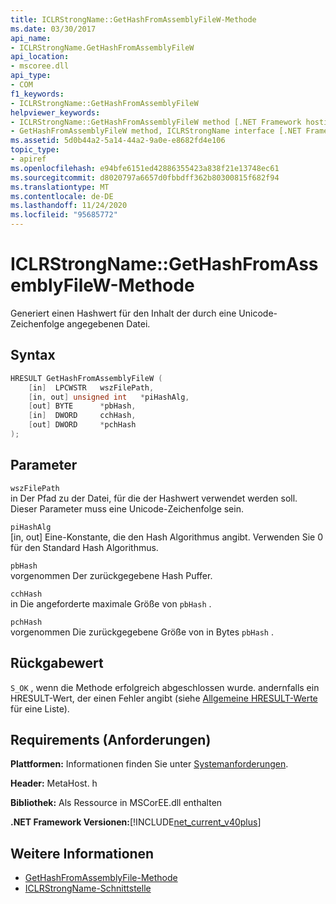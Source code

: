 ```yaml
---
title: ICLRStrongName::GetHashFromAssemblyFileW-Methode
ms.date: 03/30/2017
api_name:
- ICLRStrongName.GetHashFromAssemblyFileW
api_location:
- mscoree.dll
api_type:
- COM
f1_keywords:
- ICLRStrongName::GetHashFromAssemblyFileW
helpviewer_keywords:
- ICLRStrongName::GetHashFromAssemblyFileW method [.NET Framework hosting]
- GetHashFromAssemblyFileW method, ICLRStrongName interface [.NET Framework hosting]
ms.assetid: 5d0b44a2-5a14-44a2-9a0e-e8682fd4e106
topic_type:
- apiref
ms.openlocfilehash: e94bfe6151ed42886355423a838f21e13748ec61
ms.sourcegitcommit: d8020797a6657d0fbbdff362b80300815f682f94
ms.translationtype: MT
ms.contentlocale: de-DE
ms.lasthandoff: 11/24/2020
ms.locfileid: "95685772"
---
```

# <a name="iclrstrongnamegethashfromassemblyfilew-method"></a>ICLRStrongName::GetHashFromAssemblyFileW-Methode

Generiert einen Hashwert für den Inhalt der durch eine Unicode-Zeichenfolge angegebenen Datei.  
  
## <a name="syntax"></a>Syntax  
  
```cpp  
HRESULT GetHashFromAssemblyFileW (  
    [in]  LPCWSTR   wszFilePath,  
    [in, out] unsigned int   *piHashAlg,  
    [out] BYTE      *pbHash,  
    [in]  DWORD     cchHash,  
    [out] DWORD     *pchHash  
);  
```  
  
## <a name="parameters"></a>Parameter  

 `wszFilePath`  
 in Der Pfad zu der Datei, für die der Hashwert verwendet werden soll. Dieser Parameter muss eine Unicode-Zeichenfolge sein.  
  
 `piHashAlg`  
 [in, out] Eine-Konstante, die den Hash Algorithmus angibt. Verwenden Sie 0 für den Standard Hash Algorithmus.  
  
 `pbHash`  
 vorgenommen Der zurückgegebene Hash Puffer.  
  
 `cchHash`  
 in Die angeforderte maximale Größe von `pbHash` .  
  
 `pchHash`  
 vorgenommen Die zurückgegebene Größe von in Bytes `pbHash` .  
  
## <a name="return-value"></a>Rückgabewert  

 `S_OK` , wenn die Methode erfolgreich abgeschlossen wurde. andernfalls ein HRESULT-Wert, der einen Fehler angibt (siehe [Allgemeine HRESULT-Werte](/windows/win32/seccrypto/common-hresult-values) für eine Liste).  
  
## <a name="requirements"></a>Requirements (Anforderungen)  

 **Plattformen:** Informationen finden Sie unter [Systemanforderungen](../../get-started/system-requirements.md).  
  
 **Header:** MetaHost. h  
  
 **Bibliothek:** Als Ressource in MSCorEE.dll enthalten  
  
 **.NET Framework Versionen:**[!INCLUDE[net_current_v40plus](../../../../includes/net-current-v40plus-md.md)]  
  
## <a name="see-also"></a>Weitere Informationen

- [GetHashFromAssemblyFile-Methode](iclrstrongname-gethashfromassemblyfile-method.md)
- [ICLRStrongName-Schnittstelle](iclrstrongname-interface.md)

